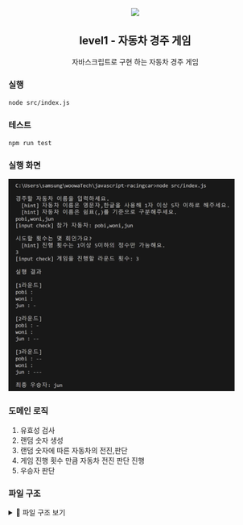 <p align="middle" >
  <img width="200px;" src="https://user-images.githubusercontent.com/50367798/106415730-2645a280-6493-11eb-876c-ef7172652261.png"/>
</p>
<h2 align="middle">level1 - 자동차 경주 게임</h2>
<p align="middle">자바스크립트로 구현 하는 자동차 경주 게임</p>

### 실행

```bash
node src/index.js
```

### 테스트

```bash
npm run test
```

### 실행 화면

<img src="./racing_car_step2.png" alt="실행화면" width="450">

### 도메인 로직

1. 유효성 검사
2. 랜덤 숫자 생성
3. 랜덤 숫자에 따른 자동차의 전진,판단
4. 게임 진행 횟수 만큼 자동차 전진 판단 진행
5. 우승자 판단

### 파일 구조

<details>
<summary>📜 파일 구조 보기</summary>
<div markdown="1">

```

📦src
 ┣ 📂constants : 상수 관리
 ┃ ┣ 📜index.js
 ┃ ┗ 📜Message.js : 입력, 출력 메세지 관리
 ┣ 📂controllers
 ┃ ┣ 📜Game.js : 게임 진행 관리
 ┃ ┣ 📜index.js
 ┃ ┗ 📜InputController.js : 유효한 입력값을 받을 때 까지 입력값 받기 진행
 ┣ 📂domain
 ┃ ┣ 📜Car.js : 참여하는 자동차에 대한 데이터(이름, 전진 횟수) 관리
 ┃ ┣ 📜CarValidator.js : 자동차에 대한 유효성 검사 담당
 ┃ ┣ 📜index.js
 ┃ ┗ 📜RoundValidator.js : 게임 진행 횟수에 대한 유효성 검사 담당
 ┣ 📂utils
 ┃ ┣ 📜Console.js : 터미널로 입출력하는 유틸
 ┃ ┣ 📜index.js
 ┃ ┗ 📜RandomNumber.js : 랜덤값을 생성하는 유틸
 ┣ 📂view
 ┃ ┣ 📜index.js
 ┃ ┣ 📜InputView.js : 입력 ui 담당
 ┃ ┗ 📜OutView.js : 출력 ui 담당
 ┣ 📜App.js
 ┗ 📜index.js



🔎 Game 에 대한 추가 설명
- 유효성 검사 통과한 입력값에 대해 참여하는 자동차 리스트, 게임 진행 횟수를 설정
- 게임 진행 횟수 만큼 자동차 전진 판단 실행
- 우승자 판단 및 출력

📦testUtils : 입출력과 랜덤값을 임의로 설정해 확인할 수 있는 테스트 유틸
 ┣ 📂__tests__
 ┃ ┗ 📜Util.test.js : 테스트 유틸에 대한 테스트 파일
 ┗ 📜index.js : 테스트 유틸 관리 파일

 📦__tests__
 ┣ 📜.gitkeep
 ┣ 📜Application.test.js : 자동차 경주 게임의 전반적인 실행에 대한 테스트
 ┣ 📜Car.test.js : 자동차의 전진 판단에 대한 테스트
 ┣ 📜RandomNumber.test.js : 랜덤 숫자에 대한 테스트
 ┗ 📜Validator.test.js : 유효성 검사에 대한 테스트

```

</div>
</details>
